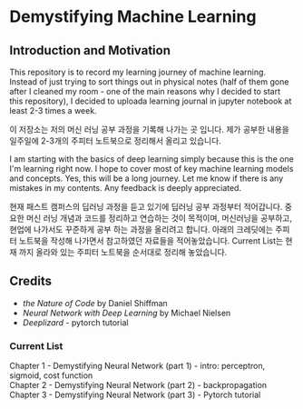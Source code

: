 # Demystifying Machine Learning

## Introduction and Motivation

This repository is to record my learning journey of machine learning. Instead of just trying to sort things out in physical notes (half of them gone after I cleaned my room - one of the main reasons why I decided to start this repository), I decided to uploada learning journal in jupyter notebook at least 2-3 times a week.

이 저장소는 저의 머신 러닝 공부 과정을 기록해 나가는 곳 입니다. 제가 공부한 내용을 일주일에 2-3개의 주피터 노트북으로 정리해서 올리고 있습니다.

I am starting with the basics of deep learning simply because this is the one I'm learning right now. I hope to cover most of key machine learning models and concepts. Yes, this will be a long journey. Let me know if there is any mistakes in my contents. Any feedback is deeply appreciated.

현재 패스트 캠퍼스의 딥러닝 과정을 듣고 있기에 딥러닝 공부 과정부터 적어갑니다. 중요한 머신 러닝 개념과 코드를 정리하고 연습하는 것이 목적이며, 머신러닝을 공부하고, 현업에 나가서도 꾸준하게 공부 하는 과정을 올리려고 합니다. 아래의 크레딧에는 주피터 노트북을 작성해 나가면서 참고하였던 자료들을 적어놓았습니다. Current List는 현재 까지 올라와 있는 주피터 노트북을 순서대로 정리해 놓았습니다. 

## Credits
- *the Nature of Code* by Daniel Shiffman  
- *Neural Network with Deep Learning* by Michael Nielsen  
- *Deeplizard* - pytorch tutorial

### Current List
Chapter 1 - Demystifying Neural Network (part 1) - intro: perceptron, sigmoid, cost function  
Chapter 2 - Demystifying Neural Network (part 2) - backpropagation  
Chapter 3 - Demystifying Neural Network (part 3) - Pytorch tutorial 
